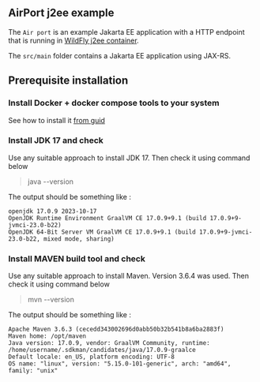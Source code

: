 ## AirPort j2ee example

The `Air port` is an example Jakarta EE application with a HTTP endpoint that is running in
[WildFly j2ee container](https://wildfly.org).

The `src/main` folder contains a Jakarta EE application using JAX-RS.

## Prerequisite installation

### Install Docker + docker compose tools to your system
See how to install it [from guid](https://docs.docker.com/engine/install/)

### Install JDK 17 and check
Use any suitable approach to install JDK 17. Then check it using command below

>java --version

The output should be something like :

```
openjdk 17.0.9 2023-10-17
OpenJDK Runtime Environment GraalVM CE 17.0.9+9.1 (build 17.0.9+9-jvmci-23.0-b22)
OpenJDK 64-Bit Server VM GraalVM CE 17.0.9+9.1 (build 17.0.9+9-jvmci-23.0-b22, mixed mode, sharing)
```

### Install MAVEN build tool and check
Use any suitable approach to install Maven. Version 3.6.4 was used. Then check it using command below

>mvn --version

The output should be something like :
```
Apache Maven 3.6.3 (cecedd343002696d0abb50b32b541b8a6ba2883f)
Maven home: /opt/maven
Java version: 17.0.9, vendor: GraalVM Community, runtime: /home/username/.sdkman/candidates/java/17.0.9-graalce
Default locale: en_US, platform encoding: UTF-8
OS name: "linux", version: "5.15.0-101-generic", arch: "amd64", family: "unix"
```


